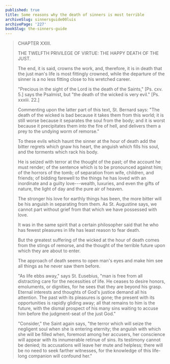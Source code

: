 ```yaml
---
published: true
title: Some reasons why the death of sinners is most terrible
archiveSlug: sinnersguide00luis
archivePage: '227'
bookSlug: the-sinners-guide
---
```


> CHAPTER XXIII.
>
> THE TWELFTH PRIVILEGE OF VIRTUE: THE HAPPY DEATH OF THE JUST.
>
> The end, it is said, crowns the work, and, therefore, it is in death that the just man's life is most fittingly crowned, while the departure of the sinner is a no less fitting close to his wretched career.
>
> "Precious in the sight of the Lord is the death of the Saints," [Ps. cxv. 5.] says the Psalmist, but "the death of the wicked is very evil." [Ps. xxxiii. 22.]
>
> Commenting upon the latter part of this text, St. Bernard says: "The death of the wicked is bad because it takes them from this world; it is still worse because it separates the soul from the body; and it is worst because it precipitates them into the fire of hell, and delivers them a prey to the undying worm of remorse."
>
> To these evils which haunt the sinner at the hour of death add the bitter regrets which gnaw his heart, the anguish which fills his soul, and the torments which rack his body.
>
> He is seized with terror at the thought of the past; of the account he must render; of the sentence which is to be pronounced against him; of the horrors of the tomb; of separation from wife, children, and friends; of bidding farewell to the things he has loved with an inordinate and a guilty love---wealth, luxuries, and even the gifts of nature, the light of day and the pure air of heaven.
>
> The stronger his love for earthly things has been, the more bitter will be his anguish in separating from them. As St. Augustine says, we cannot part without grief from that which we have possessed with love.
>
> It was in the same spirit that a certain philosopher said that he who has fewest pleasures in life has least reason to fear death.
>
> But the greatest suffering of the wicked at the hour of death comes from the stings of remorse, and the thought of the terrible future upon which they are about to enter.
>
> The approach of death seems to open man's eyes and make him see all things as he never saw them before.
>
> "As life ebbs away," says St. Eusebius, "man is free from all distracting care for the necessities of life. He ceases to desire honors, emoluments, or dignities, for he sees that they are beyond his grasp. Eternal interests and thoughts of God's justice demand all his attention. The past with its pleasures is gone; the present with its opportunities is rapidly gliding away; all that remains to him is the future, with the dismal prospect of his many sins waiting to accuse him before the judgment-seat of the just God."
>
> "Consider," the Saint again says, "the terror which will seize the negligent soul when she is entering eternity; the anguish with which she will be filled when, foremost among her accusers, her conscience will appear with its innumerable retinue of sins. Its testimony cannot be denied; its accusations will leave her mute and helpless; there will be no need to seek farther witnesses, for the knowledge of this life-long companion will confound her."
